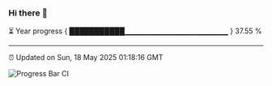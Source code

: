### Hi there 👋

⏳ Year progress { ███████████▁▁▁▁▁▁▁▁▁▁▁▁▁▁▁▁▁▁▁ } 37.55 %

---

⏰ Updated on Sun, 18 May 2025 01:18:16 GMT

![Progress Bar CI](https://github.com/liununu/liununu/workflows/Progress%20Bar%20CI/badge.svg)

